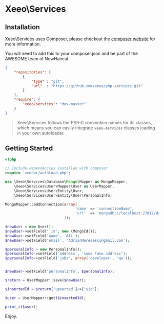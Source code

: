 Xeeo\Services
=======


## Installation

Xeeo\Services uses Composer, please checkout the [composer website](http://getcomposer.org) for more information.

You will need to add this to your composer.json and be part of the AWESOME team of NewHaircut

```json
{
	"repositories": [
        {
            "type" : "git",
            "url"  : "https://github.com/xeeo/php-services.git"
        }
    ],
    "require": {
        "xeeo/services": "dev-master"
    }
}
```

> Xeeo\Services follows the PSR-0 convention names for its classes, which means you can easily integrate `xeeo-services` classes loading in your own autoloader.

## Getting Started

```php
<?php

// Include dependencies installed with composer
require 'vendor/autoload.php';

use \Xeeo\Services\Database\Mongo\Mapper as MongoMapper,
    \Xeeo\Services\User\Mapper\User as UserMapper,
    \Xeeo\Services\User\Entity\User,
    \Xeeo\Services\User\Entity\User\PersonalInfo;

MongoMapper::addConnection(array(
                                'name' => 'connectionName',
                                'url'  => 'mongodb://localhost:27017/databaseName'
                           ));

$newUser = new User();
$newUser->setField('_id', new \MongoId());
$newUser->setField('name', 'A1i');
$newUser->setField('email', 'AdrianMeresescu@gmail.com');

$personalInfo = new PersonalInfo();
$personalInfo->setField('address', 'some fake address');
$personalInfo->setField('jobs', array('developer', 'qa'));


$newUser->setField('personalInfo', $personalInfo);

$return = UserMapper::save($newUser);

$insertedId = $return['upserted']->{'$id'};

$user = UserMapper::get($insertedId);

print_r($user);
```

Enjoy.
